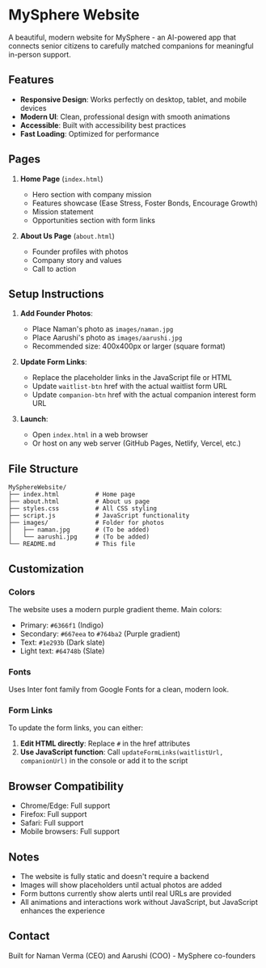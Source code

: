 # MySphere Website

A beautiful, modern website for MySphere - an AI-powered app that connects senior citizens to carefully matched companions for meaningful in-person support.

## Features

- **Responsive Design**: Works perfectly on desktop, tablet, and mobile devices
- **Modern UI**: Clean, professional design with smooth animations
- **Accessible**: Built with accessibility best practices
- **Fast Loading**: Optimized for performance

## Pages

1. **Home Page** (`index.html`)
   - Hero section with company mission
   - Features showcase (Ease Stress, Foster Bonds, Encourage Growth)
   - Mission statement
   - Opportunities section with form links

2. **About Us Page** (`about.html`)
   - Founder profiles with photos
   - Company story and values
   - Call to action

## Setup Instructions

1. **Add Founder Photos**:
   - Place Naman's photo as `images/naman.jpg`
   - Place Aarushi's photo as `images/aarushi.jpg`
   - Recommended size: 400x400px or larger (square format)

2. **Update Form Links**:
   - Replace the placeholder links in the JavaScript file or HTML
   - Update `waitlist-btn` href with the actual waitlist form URL
   - Update `companion-btn` href with the actual companion interest form URL

3. **Launch**:
   - Open `index.html` in a web browser
   - Or host on any web server (GitHub Pages, Netlify, Vercel, etc.)

## File Structure

```
MySphereWebsite/
├── index.html          # Home page
├── about.html          # About us page
├── styles.css          # All CSS styling
├── script.js           # JavaScript functionality
├── images/             # Folder for photos
│   ├── naman.jpg       # (To be added)
│   └── aarushi.jpg     # (To be added)
└── README.md           # This file
```

## Customization

### Colors
The website uses a modern purple gradient theme. Main colors:
- Primary: `#6366f1` (Indigo)
- Secondary: `#667eea` to `#764ba2` (Purple gradient)
- Text: `#1e293b` (Dark slate)
- Light text: `#64748b` (Slate)

### Fonts
Uses Inter font family from Google Fonts for a clean, modern look.

### Form Links
To update the form links, you can either:

1. **Edit HTML directly**: Replace `#` in the href attributes
2. **Use JavaScript function**: Call `updateFormLinks(waitlistUrl, companionUrl)` in the console or add it to the script

## Browser Compatibility

- Chrome/Edge: Full support
- Firefox: Full support
- Safari: Full support
- Mobile browsers: Full support

## Notes

- The website is fully static and doesn't require a backend
- Images will show placeholders until actual photos are added
- Form buttons currently show alerts until real URLs are provided
- All animations and interactions work without JavaScript, but JavaScript enhances the experience

## Contact

Built for Naman Verma (CEO) and Aarushi (COO) - MySphere co-founders
